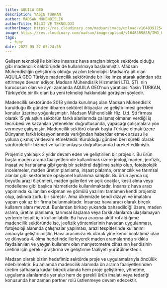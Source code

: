 ```yaml
---
title: AQUILA GEO
description: YASİN TÜRKAN
author: MADSAN MÜHENDİSLİK
authorTitle: BİLGİ VE TEKNOLOJİ
authorImage: https://res.cloudinary.com/madsan/image/upload/v1648391254/IMG_0263_sg9rm8.jpg
image: https://res.cloudinary.com/madsan/image/upload/v1648389688/IMG_0257_ilfudb.jpg
tags:
  - fuar
date: 2022-03-27 05:24:36
---
```

Gelişen teknoloji ile birlikte insansız hava araçları birçok sektörde olduğu gibi madencilik sektöründe de kullanılmaya başlanmıştır. Madsan Mühendisliğin geliştirmiş olduğu yazılım teknolojisi Madsan’a ait olan AQUILA GEO Türkiye madencilik sektöründe bir ilke imza atarak adından söz ettirmeye devam ediyor. Madsan Mühendislik Hizmetleri LTD. ŞTİ. nin kurucusun olan ve aynı zamanda AQUILA GEO’nun yaratıcısı Yasin TÜRKAN, Türkiye’de bir ilk olan bu yeni teknoloji hakkındaki görüşleri şöyledir.



Madencilik sektöründe 2018 yılında kurulmuş olan Madsan Mühendislik kurulduğu ilk günden itibaren sektörel ihtiyaçlar ve geliştirilmesi gereken konular üzerine yoğunlaşmıştır. Madsan Mühendislik Hiz. Ltd. Şti firması olarak 15 yılı aşkın sektörün farklı alanlarında çalışmış olmanın verdiği iş tecrübesi ve kazanılan yetenekler doğrultusunda, yapacağı çalışmalara yön vermeye çalışmıştır. Madencilik sektörü olarak başta Türkiye olmak üzere Dünyanın farklı lokasyonlarında varlığından haberdar etmek arzusu ile yoluna çıkmış ve devam etmektedir. Kurulduğu günden beri süreki olarak sürdürülebilir hizmet ve kalite anlayışı doğrultusunda hareket edilmiştir.



Projemiz yaklaşık 2 yıldır devam eden ve geliştirilen bir projedir. Bu ürün başta maden arama faaliyetlerinde kullanılmak üzere jeoloji, maden, jeofizik, inşaat ve haritalama gibi geniş bir sektörel dağılıma sahip olup,  fotojeolojik incelemeler, maden üretim planlama, inşaat plalama, ormancılık ve tarımsal alanlar gibi sektörlerde opsiyonel kullanıma sahiptir. Bu ürün ayrıca üç boyutlu arazi ölçümleri, maden galerileri ve açık ocaklar, kesit alma veya modelleme gibi başlıca hizmetlerde kullanılmaktadır. İnsansız hava aracı yapımında kullanılan ekipman ve gömülü yazılımı tamamen kendi projemiz olup, aslında zorlu bir süreçtir. Ama ülkemizde kendi dizayn ve imalatını yapan çok az bir firma bulunmaktadır. İnsansız hava aracı olarak birçok kullanım alanı mevcut. Bunlardan birkaçı yukarıda bahsedildiği üzere, maden arama, üretim planlama, tarımsal ilaçlama veya farklı alanlarda ulaşılamayan yerlerde tespit için kullanılabilir. Bu hava aracına aktif rol aldığımız madencilik sektöründe ise, jeofizik yöntemlerinin havadan uygulanması, fotojeoloji alanında çalışmalar yapılması, arazi tespitlerinde kullanımı amacıyla geliştirilmiştir. Hava aracımıza ek olarak yine kendi imalatımız olan ve dünyada 4. olma hedefinde ilerleyerek maden aramalarında sıklıkla faydalanılan ve yaygın kullanımı olan manyetometre cihazının kendisinin üretimi için gerekli araştırma ve geliştirme faaliyeti yürütülmektedir.



Madsan olarak bizim hedefimiz sektörde proje ve uygulamalarıyla öncülük edebilmektir. Bu anlamda madencilik alanında ön arama faaliyetlerinden üretim safhasına kadar birçok alanda hem proje geliştirme, yönetme, uygulama alanlarında yer alıp hem de gerekli ürün imalatı veya tedariği konusunda her zaman partner rolü üstlenmeye devam edecektir.
